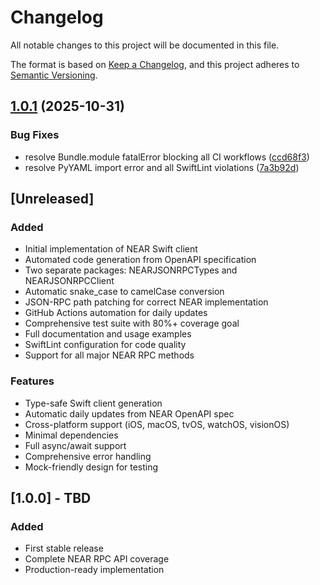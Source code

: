 # Changelog

All notable changes to this project will be documented in this file.

The format is based on [Keep a Changelog](https://keepachangelog.com/en/1.0.0/),
and this project adheres to [Semantic Versioning](https://semver.org/spec/v2.0.0.html).

## [1.0.1](https://github.com/kamalbuilds/NEAR-Swift-Client/compare/v1.0.0...v1.0.1) (2025-10-31)


### Bug Fixes

* resolve Bundle.module fatalError blocking all CI workflows ([ccd68f3](https://github.com/kamalbuilds/NEAR-Swift-Client/commit/ccd68f3b4d8fd947612973b6135135bda8486d62))
* resolve PyYAML import error and all SwiftLint violations ([7a3b92d](https://github.com/kamalbuilds/NEAR-Swift-Client/commit/7a3b92da90895ff39f2ca13606b0edb7b0c0ad46))

## [Unreleased]

### Added
- Initial implementation of NEAR Swift client
- Automated code generation from OpenAPI specification
- Two separate packages: NEARJSONRPCTypes and NEARJSONRPCClient
- Automatic snake_case to camelCase conversion
- JSON-RPC path patching for correct NEAR implementation
- GitHub Actions automation for daily updates
- Comprehensive test suite with 80%+ coverage goal
- Full documentation and usage examples
- SwiftLint configuration for code quality
- Support for all major NEAR RPC methods

### Features
- Type-safe Swift client generation
- Automatic daily updates from NEAR OpenAPI spec
- Cross-platform support (iOS, macOS, tvOS, watchOS, visionOS)
- Minimal dependencies
- Full async/await support
- Comprehensive error handling
- Mock-friendly design for testing

## [1.0.0] - TBD

### Added
- First stable release
- Complete NEAR RPC API coverage
- Production-ready implementation
